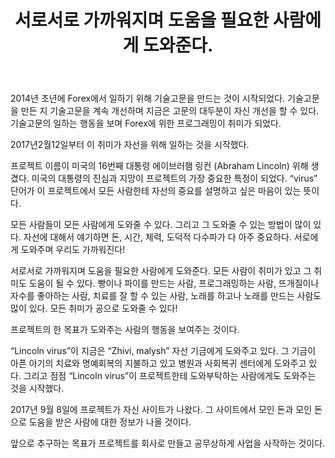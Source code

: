 ﻿---
layout: post

title: 서로서로 가까워지며 도움을 필요한 사람에게 도와준다.
meta: 12.02.2017
cover_img: 2017.02.12/logo.png
cover_fit: contain

category: news

lang: kr
ref: lincoln-virus-start
---

2014년 초년에 Forex에서 일하기 위해 기술고문을 만드는 것이 시작되었다.
기술고문을 만든 지 기술고문을 계속 개선하며 지금은 고문의 대두분이 자신 개선을 할 수 있다.
기술고문의 일하는 행동을 보며 Forex에 위한 프로그래밍이 취미가 되었다.

2017년2월12일부터 이 취미가 자선을 위해 일하는 것을 시작했다.

프로젝트 이름이 미국의 16번째 대통령 에이브러햄 링컨 (Abraham Lincoln) 위해 생겼다.
미국의 대통령의 진심과 지망이 프로젝트의 가장 중요한 특정이 되었다.
“virus” 단어가 이 프로젝트에서 모든 사람한테 자선의 중요를 설명하고 싶은 마음이 있는 뜻이다.

모든 사람들이 모든 사람에게 도와줄 수 있다.
그리고 그 도와줄 수 있는 방법이 많이 있다.
자선에 대해서 얘기하면 돈, 시간, 체력, 도덕적 다수파가 다 아주 중요하다.
서로에게 도와주며 우리도 가까워진다!

서로서로 가까워지며 도움을 필요한 사람에게 도와준다.
모든 사람이 취미가 있고 그 취미도 도움이 될 수 있다.
빵이나 파이를 만드는 사람, 프로그래밍하는 사람, 뜨개질이나  자수를 좋아하는 사람, 치료를 잘 할 수 있는 사람, 노래를 하고나 노래를 만드는 사람도 많이 있다.
모든 취미가 공으로 도와줄 수 있다! 

프로젝트의 한 목표가 도와주는 사람의 행동을 보여주는 것이다.

“Lincoln virus”이 지금은 “Zhivi, malysh” 자선 기금에게 도와주고 있다. 그 기금이 아픈 아기의 치료와 명예회복의  지불하고 있고 병원과 사회복귀 센터에게 도와주고 있다.
그리고 점점 “Lincoln virus”이 프로젝트한테 도와부탁하는 사람에게도 도와주는 것을 시작했다.

2017년 9월 8일에 프로젝트가 자신 사이트가 나왔다. 그 사이트에서 모인 돈과 모인 돈으로 도움을 받은 사람에 대한 정보가 나올 것이다.

앞으로 추구하는 목표가 프로젝트를 회사로 만들고 공무상하게 사업을 사작하는 것이다.




